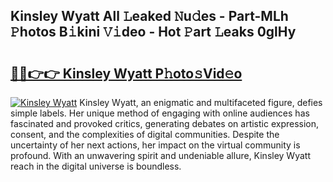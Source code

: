 ## Kinsley Wyatt All 𝙻eaked 𝙽u𝚍es - Part-MLh 𝙿hotos B𝚒kini 𝚅𝚒deo - Hot 𝙿art 𝙻eaks 0glHy

# <h2><a href="http://ld5blj.urlbe.top/?page=Kinsley+Wyatt">🔗🔗👉👉 Kinsley Wyatt P𝚑oto𝚜Vid𝚎o</a></h2>

[![Kinsley Wyatt](https://i.imgur.com/eBuTRDB.gif)](http://ld5blj.urlbe.top/?page=Kinsley+Wyatt)
Kinsley Wyatt, an enigmatic and multifaceted figure, defies simple labels. Her unique method of engaging with online audiences has fascinated and provoked critics, generating debates on artistic expression, consent, and the complexities of digital communities. Despite the uncertainty of her next actions, her impact on the virtual community is profound. With an unwavering spirit and undeniable allure, Kinsley Wyatt reach in the digital universe is boundless.
